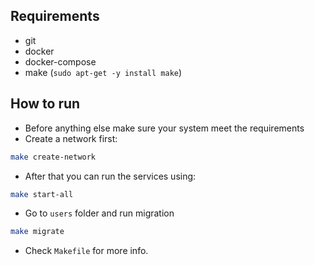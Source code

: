 ## Requirements
* git
* docker
* docker-compose
* make (`sudo apt-get -y install make`)

## How to run
- Before anything else make sure your system meet the requirements
- Create a network first:
```bash
make create-network
```
- After that you can run the services using:
```bash
make start-all
```

- Go to `users` folder and run migration
```bash
make migrate 
```


- Check `Makefile` for more info.